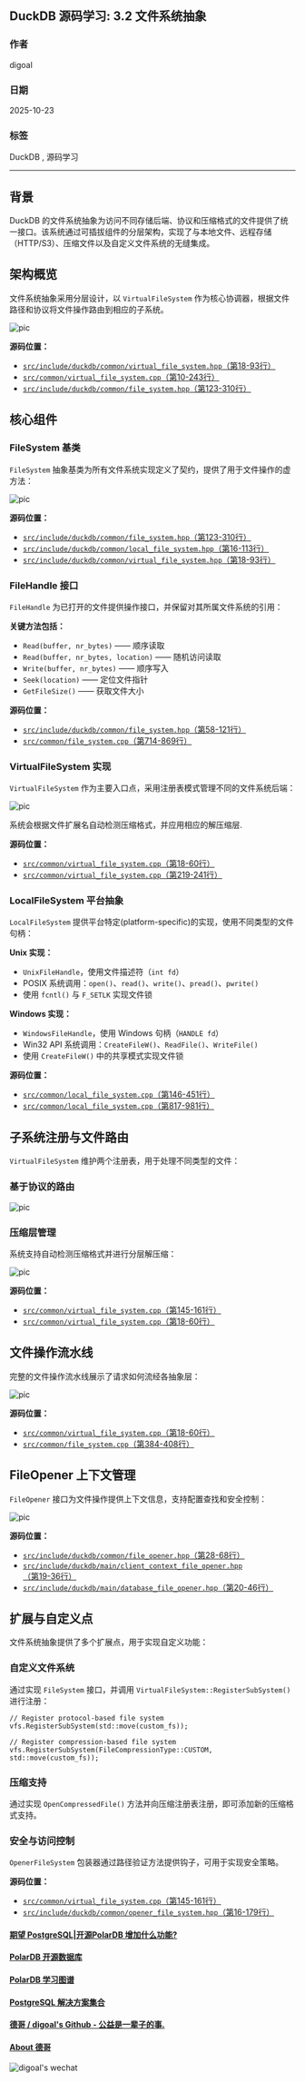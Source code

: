## DuckDB 源码学习: 3.2 文件系统抽象      
                          
### 作者                          
digoal                          
                          
### 日期                          
2025-10-23                          
                          
### 标签                          
DuckDB , 源码学习                          
                          
----                          
                          
## 背景           
DuckDB 的文件系统抽象为访问不同存储后端、协议和压缩格式的文件提供了统一接口。该系统通过可插拔组件的分层架构，实现了与本地文件、远程存储（HTTP/S3）、压缩文件以及自定义文件系统的无缝集成。  
  
## 架构概览  
  
文件系统抽象采用分层设计，以 `VirtualFileSystem` 作为核心协调器，根据文件路径和协议将文件操作路由到相应的子系统。  
  
![pic](20251023_10_pic_001.jpg)  
  
**源码位置：**    
- [`src/include/duckdb/common/virtual_file_system.hpp`（第18-93行）](https://github.com/duckdb/duckdb/blob/05a2403c/src/include/duckdb/common/virtual_file_system.hpp#L18-L93)    
- [`src/common/virtual_file_system.cpp`（第10-243行）](https://github.com/duckdb/duckdb/blob/05a2403c/src/common/virtual_file_system.cpp#L10-L243)    
- [`src/include/duckdb/common/file_system.hpp`（第123-310行）](https://github.com/duckdb/duckdb/blob/05a2403c/src/include/duckdb/common/file_system.hpp#L123-L310)  
  
## 核心组件  
  
### FileSystem 基类  
  
`FileSystem` 抽象基类为所有文件系统实现定义了契约，提供了用于文件操作的虚方法：  
  
![pic](20251023_10_pic_002.jpg)  
  
**源码位置：**    
- [`src/include/duckdb/common/file_system.hpp`（第123-310行）](https://github.com/duckdb/duckdb/blob/05a2403c/src/include/duckdb/common/file_system.hpp#L123-L310)    
- [`src/include/duckdb/common/local_file_system.hpp`（第16-113行）](https://github.com/duckdb/duckdb/blob/05a2403c/src/include/duckdb/common/local_file_system.hpp#L16-L113)    
- [`src/include/duckdb/common/virtual_file_system.hpp`（第18-93行）](https://github.com/duckdb/duckdb/blob/05a2403c/src/include/duckdb/common/virtual_file_system.hpp#L18-L93)  
  
### FileHandle 接口  
  
`FileHandle` 为已打开的文件提供操作接口，并保留对其所属文件系统的引用：  
  
**关键方法包括：**    
- `Read(buffer, nr_bytes)` —— 顺序读取    
- `Read(buffer, nr_bytes, location)` —— 随机访问读取    
- `Write(buffer, nr_bytes)` —— 顺序写入    
- `Seek(location)` —— 定位文件指针    
- `GetFileSize()` —— 获取文件大小    
  
**源码位置：**    
- [`src/include/duckdb/common/file_system.hpp`（第58-121行）](https://github.com/duckdb/duckdb/blob/05a2403c/src/include/duckdb/common/file_system.hpp#L58-L121)    
- [`src/common/file_system.cpp`（第714-869行）](https://github.com/duckdb/duckdb/blob/05a2403c/src/common/file_system.cpp#L714-L869)  
  
### VirtualFileSystem 实现  
  
`VirtualFileSystem` 作为主要入口点，采用注册表模式管理不同的文件系统后端：  
  
![pic](20251023_10_pic_003.jpg)  
  
系统会根据文件扩展名自动检测压缩格式，并应用相应的解压缩层.    
  
**源码位置：**    
- [`src/common/virtual_file_system.cpp`（第18-60行）](https://github.com/duckdb/duckdb/blob/05a2403c/src/common/virtual_file_system.cpp#L18-L60)  
- [`src/common/virtual_file_system.cpp`（第219-241行）](https://github.com/duckdb/duckdb/blob/05a2403c/src/common/virtual_file_system.cpp#L219-L241)  
  
### LocalFileSystem 平台抽象  
  
`LocalFileSystem` 提供平台特定(platform-specific)的实现，使用不同类型的文件句柄：  
  
**Unix 实现：**    
- `UnixFileHandle`，使用文件描述符（`int fd`）    
- POSIX 系统调用：`open()`、`read()`、`write()`、`pread()`、`pwrite()`    
- 使用 `fcntl()` 与 `F_SETLK` 实现文件锁    
  
**Windows 实现：**    
- `WindowsFileHandle`，使用 Windows 句柄（`HANDLE fd`）    
- Win32 API 系统调用：`CreateFileW()`、`ReadFile()`、`WriteFile()`    
- 使用 `CreateFileW()` 中的共享模式实现文件锁    
  
**源码位置：**    
- [`src/common/local_file_system.cpp`（第146-451行）](https://github.com/duckdb/duckdb/blob/05a2403c/src/common/local_file_system.cpp#L146-L451)  
- [`src/common/local_file_system.cpp`（第817-981行）](https://github.com/duckdb/duckdb/blob/05a2403c/src/common/local_file_system.cpp#L817-L981)  
  
## 子系统注册与文件路由  
  
`VirtualFileSystem` 维护两个注册表，用于处理不同类型的文件：  
  
### 基于协议的路由  
  
![pic](20251023_10_pic_004.jpg)  
  
### 压缩层管理  
  
系统支持自动检测压缩格式并进行分层解压缩：  
  
![pic](20251023_10_pic_005.jpg)  
  
**源码位置：**    
- [`src/common/virtual_file_system.cpp`（第145-161行）](https://github.com/duckdb/duckdb/blob/05a2403c/src/common/virtual_file_system.cpp#L145-L161)  
- [`src/common/virtual_file_system.cpp`（第18-60行）](https://github.com/duckdb/duckdb/blob/05a2403c/src/common/virtual_file_system.cpp#L18-L60)  
  
## 文件操作流水线  
  
完整的文件操作流水线展示了请求如何流经各抽象层：  
  
![pic](20251023_10_pic_006.jpg)  
  
**源码位置：**    
- [`src/common/virtual_file_system.cpp`（第18-60行）](https://github.com/duckdb/duckdb/blob/05a2403c/src/common/virtual_file_system.cpp#L18-L60)    
- [`src/common/file_system.cpp`（第384-408行）](https://github.com/duckdb/duckdb/blob/05a2403c/src/common/file_system.cpp#L384-L408)  
  
## FileOpener 上下文管理  
  
`FileOpener` 接口为文件操作提供上下文信息，支持配置查找和安全控制：  
  
![pic](20251023_10_pic_007.jpg)  
  
**源码位置：**    
- [`src/include/duckdb/common/file_opener.hpp`（第28-68行）](https://github.com/duckdb/duckdb/blob/05a2403c/src/include/duckdb/common/file_opener.hpp#L28-L68)    
- [`src/include/duckdb/main/client_context_file_opener.hpp`（第19-36行）](https://github.com/duckdb/duckdb/blob/05a2403c/src/include/duckdb/main/client_context_file_opener.hpp#L19-L36)    
- [`src/include/duckdb/main/database_file_opener.hpp`（第20-46行）](https://github.com/duckdb/duckdb/blob/05a2403c/src/include/duckdb/main/database_file_opener.hpp#L20-L46)  
  
## 扩展与自定义点  
  
文件系统抽象提供了多个扩展点，用于实现自定义功能：  
  
### 自定义文件系统  
  
通过实现 `FileSystem` 接口，并调用 `VirtualFileSystem::RegisterSubSystem()` 进行注册：  
```  
// Register protocol-based file system  
vfs.RegisterSubSystem(std::move(custom_fs));  
  
// Register compression-based file system    
vfs.RegisterSubSystem(FileCompressionType::CUSTOM, std::move(custom_fs));  
```  
  
### 压缩支持  
  
通过实现 `OpenCompressedFile()` 方法并向压缩注册表注册，即可添加新的压缩格式支持。  
  
### 安全与访问控制  
  
`OpenerFileSystem` 包装器通过路径验证方法提供钩子，可用于实现安全策略。  
  
**源码位置：**    
- [`src/common/virtual_file_system.cpp`（第145-161行）](https://github.com/duckdb/duckdb/blob/05a2403c/src/common/virtual_file_system.cpp#L145-L161)    
- [`src/include/duckdb/common/opener_file_system.hpp`（第16-179行）](https://github.com/duckdb/duckdb/blob/05a2403c/src/include/duckdb/common/opener_file_system.hpp#L16-L179)  
      
#### [期望 PostgreSQL|开源PolarDB 增加什么功能?](https://github.com/digoal/blog/issues/76 "269ac3d1c492e938c0191101c7238216")
  
  
#### [PolarDB 开源数据库](https://openpolardb.com/home "57258f76c37864c6e6d23383d05714ea")
  
  
#### [PolarDB 学习图谱](https://www.aliyun.com/database/openpolardb/activity "8642f60e04ed0c814bf9cb9677976bd4")
  
  
#### [PostgreSQL 解决方案集合](../201706/20170601_02.md "40cff096e9ed7122c512b35d8561d9c8")
  
  
#### [德哥 / digoal's Github - 公益是一辈子的事.](https://github.com/digoal/blog/blob/master/README.md "22709685feb7cab07d30f30387f0a9ae")
  
  
#### [About 德哥](https://github.com/digoal/blog/blob/master/me/readme.md "a37735981e7704886ffd590565582dd0")
  
  
![digoal's wechat](../pic/digoal_weixin.jpg "f7ad92eeba24523fd47a6e1a0e691b59")
  
